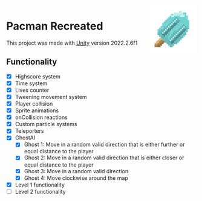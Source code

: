 <img src="./Assets/Sprites/bonus.png" alt="Logo of the project" align="right">

# Pacman Recreated

This project was made with [Unity](https://unity.com) version 2022.2.6f1

## Functionality

- [x] Highscore system
- [x] Time system
- [x] Lives counter
- [x] Tweening movement system
- [x] Player collision
- [x] Sprite animations
- [x] onCollision reactions
- [x] Custom particle systems
- [x] Teleporters
- [x] GhostAI
  - [x] Ghost 1: Move in a random valid direction that is either further or equal distance to the player
  - [x] Ghost 2: Move in a random valid direction that is either closer or equal distance to the player
  - [x] Ghost 3: Move in a random valid direction
  - [x] Ghost 4: Move clockwise around the map
- [x] Level 1 functionality
- [ ] Level 2 functionality